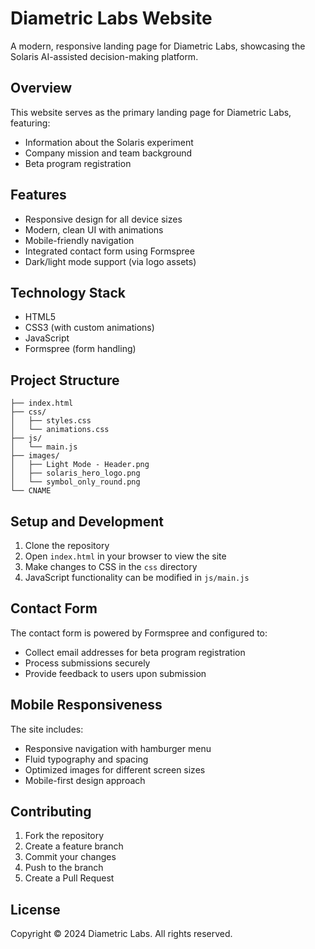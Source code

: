 # Diametric Labs Website

A modern, responsive landing page for Diametric Labs, showcasing the Solaris AI-assisted decision-making platform.

## Overview

This website serves as the primary landing page for Diametric Labs, featuring:

- Information about the Solaris experiment
- Company mission and team background
- Beta program registration

## Features

- Responsive design for all device sizes
- Modern, clean UI with animations
- Mobile-friendly navigation
- Integrated contact form using Formspree
- Dark/light mode support (via logo assets)

## Technology Stack

- HTML5
- CSS3 (with custom animations)
- JavaScript
- Formspree (form handling)

## Project Structure

```
├── index.html
├── css/
│   ├── styles.css
│   └── animations.css
├── js/
│   └── main.js
├── images/
│   ├── Light Mode - Header.png
│   ├── solaris_hero_logo.png
│   └── symbol_only_round.png
└── CNAME
```

## Setup and Development

1. Clone the repository
2. Open `index.html` in your browser to view the site
3. Make changes to CSS in the `css` directory
4. JavaScript functionality can be modified in `js/main.js`

## Contact Form

The contact form is powered by Formspree and configured to:

- Collect email addresses for beta program registration
- Process submissions securely
- Provide feedback to users upon submission

## Mobile Responsiveness

The site includes:

- Responsive navigation with hamburger menu
- Fluid typography and spacing
- Optimized images for different screen sizes
- Mobile-first design approach

## Contributing

1. Fork the repository
2. Create a feature branch
3. Commit your changes
4. Push to the branch
5. Create a Pull Request

## License

Copyright © 2024 Diametric Labs. All rights reserved.
